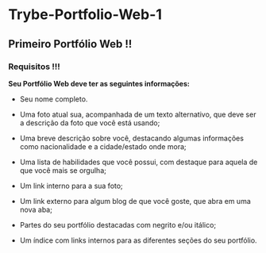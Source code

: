 # Trybe-Portfolio-Web-1
<h2>Primeiro Portfólio Web !!</h2>


<h3>Requisitos !!!</h3>

<b>Seu Portfólio Web deve ter as seguintes informações:</b>
<ul>
  <li>Seu nome completo.</li>
  <p></p>
  <li>Uma foto atual sua, acompanhada de um texto alternativo, que deve ser a descrição da foto que você está usando;</li>
  <p></p>
  <li>Uma breve descrição sobre você, destacando algumas informações como nacionalidade e a cidade/estado onde mora;</li>
  <p></p>
  <li>Uma lista de habilidades que você possui, com destaque para aquela de que você mais se orgulha;</li>
  <p></p>
  <li>Um link interno para a sua foto;</li>
  <p></p>
  <li>Um link externo para algum blog de que você goste, que abra em uma nova aba;</li>
  <p></p>
  <li>Partes do seu portfólio destacadas com negrito e/ou itálico;</li>
  <p></p>
  <li>Um índice com links internos para as diferentes seções do seu portfólio.</li>
  
</ul>
